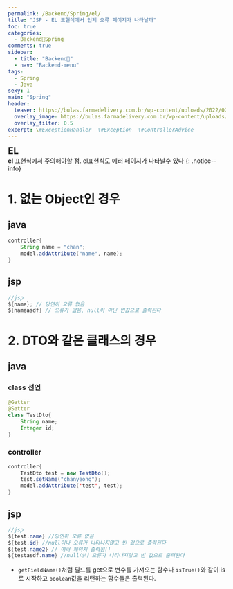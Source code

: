 ```yaml
---
permalink: /Backend/Spring/el/
title: "JSP - EL 표현식에서 언제 오류 페이지가 나타날까"
toc: true
categories:
  - Backend🦄Spring
comments: true
sidebar:
  - title: "Backend🦄"
  - nav: "Backend-menu"
tags:
  - Spring
  - Java
sexy: 1
main: "Spring"
header:
  teaser: https://bulas.farmadelivery.com.br/wp-content/uploads/2022/02/bula-assert.jpg
  overlay_image: https://bulas.farmadelivery.com.br/wp-content/uploads/2022/02/bula-assert.jpg
  overlay_filter: 0.5
excerpt: \#ExceptionHandler  \#Exception  \#ControllerAdvice
---
```


<span style = "font-size:1.5em;  font-weight: 700;">EL</span><br>
**el** 표현식에서 주의해야할 점. el표현식도 에러 페이지가 나타날수 있다
{: .notice--info}

# 1. 없는 Object인 경우
## java
```java
controller{
    String name = "chan";
    model.addAttribute("name", name);
}
```

## jsp
```java
//jsp
${name}; // 당연히 오류 없음
${nameasdf} // 오류가 없음, null이 아닌 빈값으로 출력된다
```

# 2. DTO와 같은 클래스의 경우
## java
### class 선언
```java
@Getter
@Setter
class TestDto{
    String name;
    Integer id;
}
```
### controller

```java
controller{
    TestDto test = new TestDto();
    test.setName("chanyeong");
    model.addAttribute('test', test);
}

```

## jsp
```java
//jsp
${test.name} //당연히 오류 없음
${test.id} //null이나 오류가 나타나지않고 빈 값으로 출력된다
${test.name2} // 에러 페이지 출력됨!!
${testasdf.name} //null이나 오류가 나타나지않고 빈 값으로 출력된다
```

- `getFieldName()`처럼 필드를 get으로 변수를 가져오는 함수나 `isTrue()`와 같이 is로 시작하고 `boolean`값을 리턴하는 함수들은 출력된다.

